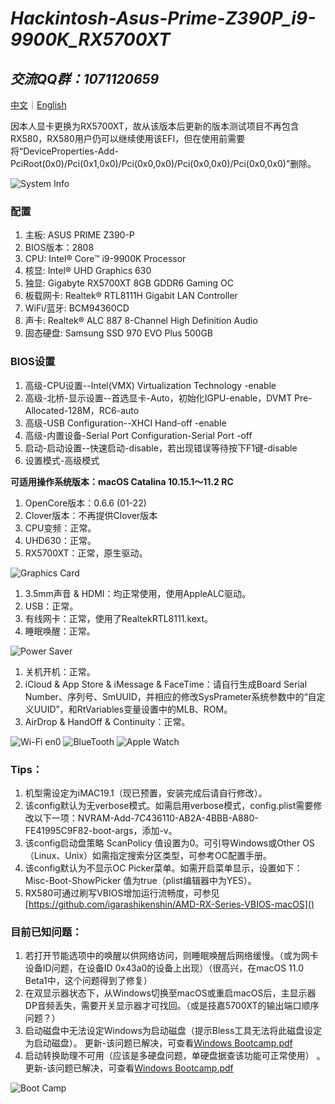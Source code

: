 # *Hackintosh-Asus-Prime-Z390P_i9-9900K_RX5700XT*

## *交流QQ群：1071120659*

[中文](https://github.com/igarashikenshin/Hackintosh-Asus-Prime-Z390P_i9-9900K_RX5700XT/blob/master/README.md)｜[English](https://github.com/igarashikenshin/Hackintosh-Asus-Prime-Z390P_i9-9900K_RX5700XT/blob/master/README-EN.md)

因本人显卡更换为RX5700XT，故从该版本后更新的版本测试项目不再包含RX580，RX580用户仍可以继续使用该EFI，但在使用前需要将“DeviceProperties-Add-PciRoot(0x0)/Pci(0x1,0x0)/Pci(0x0,0x0)/Pci(0x0,0x0)/Pci(0x0,0x0)”删除。

![System Info](https://i.loli.net/2021/01/23/i5VjRtA2yJnLghk.png)


### 配置
1. 主板: ASUS PRIME Z390-P
1. BIOS版本：2808
1. CPU: Intel® Core™ i9-9900K Processor
1. 核显: Intel® UHD Graphics 630
1. 独显: Gigabyte RX5700XT 8GB GDDR6 Gaming OC
1. 板载网卡: Realtek® RTL8111H Gigabit LAN Controller
1. WiFi/蓝牙: BCM94360CD
1. 声卡: Realtek® ALC 887 8-Channel High Definition Audio
1. 固态硬盘: Samsung SSD 970 EVO Plus 500GB

### BIOS设置
1. 高级-CPU设置--Intel(VMX) Virtualization Technology -enable
1. 高级-北桥-显示设置--首选显卡-Auto，初始化IGPU-enable，DVMT Pre-Allocated-128M，RC6-auto
1. 高级-USB Configuration--XHCI Hand-off -enable
1. 高级-内置设备-Serial Port Configuration-Serial Port -off
1. 启动-启动设置--快速启动-disable，若出现错误等待按下F1键-disable
1. 设置模式-高级模式

**可适用操作系统版本：macOS Catalina 10.15.1～11.2 RC**

1. OpenCore版本：0.6.6 (01-22)
1. Clover版本：不再提供Clover版本
1. CPU变频：正常。
1. UHD630：正常。
1. RX5700XT：正常，原生驱动。

![Graphics Card](https://i.imgur.com/9MrmeoC.png)
1. 3.5mm声音 & HDMI：均正常使用，使用AppleALC驱动。
1. USB：正常。
1. 有线网卡：正常，使用了RealtekRTL8111.kext。
1. 睡眠唤醒：正常。

![Power Saver](https://i.imgur.com/wZ7IZjm.png)
1. 关机开机：正常。
1. iCloud & App Store & iMessage & FaceTime：请自行生成Board Serial Number、序列号、SmUUID，并相应的修改SysPrameter系统参数中的“自定义UUID”，和RtVariables变量设置中的MLB、ROM。
1. AirDrop & HandOff & Continuity：正常。

![Wi-Fi en0](https://i.imgur.com/daoSzyJ.png)
![BlueTooth](https://i.imgur.com/Cgr8AJv.png)
![Apple Watch](https://i.imgur.com/iYimFue.png)

### Tips：

1. 机型需设定为iMAC19.1（现已预置，安装完成后请自行修改）。
1. 该config默认为无verbose模式。如需启用verbose模式，config.plist需要修改以下一项：NVRAM-Add-7C436110-AB2A-4BBB-A880-FE41995C9F82-boot-args，添加-v。
1. 该config启动盘策略 ScanPolicy 值设置为0。可引导Windows或Other OS（Linux、Unix）如需指定搜索分区类型，可参考OC配置手册。
1. 该config默认为不显示OC Picker菜单。如需开启菜单显示，设置如下：Misc-Boot-ShowPicker 值为true（plist编辑器中为YES）。
1. RX580可通过刷写VBIOS增加运行流畅度，可参见[https://github.com/igarashikenshin/AMD-RX-Series-VBIOS-macOS]()

### 目前已知问题：

1. 若打开节能选项中的唤醒以供网络访问，则睡眠唤醒后网络缓慢。（或为网卡设备ID问题，在设备ID 0x43a0的设备上出现）（很高兴，在macOS 11.0 Beta1中，这个问题得到了修复）
1. 在双显示器状态下，从Windows切换至macOS或重启macOS后，主显示器DP音频丢失，需要开关显示器才可找回。（或是技嘉5700XT的输出端口顺序问题？）
1. 启动磁盘中无法设定Windows为启动磁盘（提示Bless工具无法将此磁盘设定为启动磁盘）。 更新-该问题已解决，可查看[Windows Bootcamp.pdf](https://github.com/igarashikenshin/Hackintosh-Asus-Prime-Z390P_i9-9900K_RX5700XT/blob/master/Boot%20Camp%E6%95%99%E7%A8%8B/Windows%20Bootcamp.pdf)
1. 启动转换助理不可用（应该是多硬盘问题，单硬盘据查该功能可正常使用） 。更新-该问题已解决，可查看[Windows Bootcamp.pdf](https://github.com/igarashikenshin/Hackintosh-Asus-Prime-Z390P_i9-9900K_RX5700XT/blob/master/Boot%20Camp%E6%95%99%E7%A8%8B/Windows%20Bootcamp.pdf)

![Boot Camp](https://i.loli.net/2021/01/23/Ew1NepZ6kStuoh2.png)

